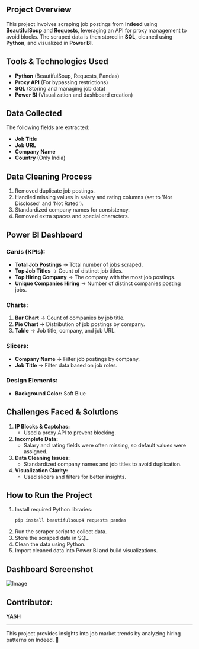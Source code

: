 ## Project Overview
This project involves scraping job postings from **Indeed** using **BeautifulSoup** and **Requests**, leveraging an API for proxy management to avoid blocks. The scraped data is then stored in **SQL**, cleaned using **Python**, and visualized in **Power BI**.

## Tools & Technologies Used
- **Python** (BeautifulSoup, Requests, Pandas)
- **Proxy API** (For bypassing restrictions)
- **SQL** (Storing and managing job data)
- **Power BI** (Visualization and dashboard creation)

## Data Collected
The following fields are extracted:
- **Job Title**
- **Job URL**
- **Company Name**
- **Country** (Only India)

## Data Cleaning Process
1. Removed duplicate job postings.
2. Handled missing values in salary and rating columns (set to 'Not Disclosed' and 'Not Rated').
3. Standardized company names for consistency.
4. Removed extra spaces and special characters.

## Power BI Dashboard
### **Cards (KPIs):**
- **Total Job Postings** → Total number of jobs scraped.
- **Top Job Titles** → Count of distinct job titles.
- **Top Hiring Company** → The company with the most job postings.
- **Unique Companies Hiring** → Number of distinct companies posting jobs.

### **Charts:**
1. **Bar Chart** → Count of companies by job title.
2. **Pie Chart** → Distribution of job postings by company.
3. **Table** → Job title, company, and job URL.

### **Slicers:**
- **Company Name** → Filter job postings by company.
- **Job Title** → Filter data based on job roles.

### **Design Elements:**
- **Background Color:** Soft Blue

## Challenges Faced & Solutions
1. **IP Blocks & Captchas:**
   - Used a proxy API to prevent blocking.
2. **Incomplete Data:**
   - Salary and rating fields were often missing, so default values were assigned.
3. **Data Cleaning Issues:**
   - Standardized company names and job titles to avoid duplication.
4. **Visualization Clarity:**
   - Used slicers and filters for better insights.

## How to Run the Project
1. Install required Python libraries:
   ```bash
   pip install beautifulsoup4 requests pandas
   ```
2. Run the scraper script to collect data.
3. Store the scraped data in SQL.
4. Clean the data using Python.
5. Import cleaned data into Power BI and build visualizations.

## Dashboard Screenshot
![Image](https://github.com/user-attachments/assets/8e1c9fe9-ff71-42fd-b4aa-74926ae5939e)

## Contributor:
**YASH**

---
This project provides insights into job market trends by analyzing hiring patterns on Indeed. 🚀

